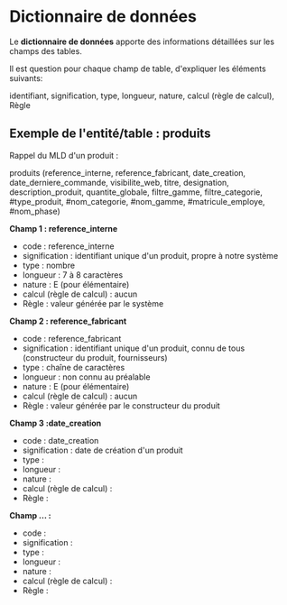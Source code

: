 # Dictionnaire de données

Le __dictionnaire de données__ apporte des informations détaillées sur les champs des tables.

Il est question pour chaque champ de table, d'expliquer les éléments suivants:

identifiant, signification, type, longueur, nature, calcul (règle de calcul), Règle

## Exemple de l'entité/table : produits

Rappel du MLD d'un produit :

produits (reference_interne, reference_fabricant, date_creation, date_derniere_commande, visibilite_web, titre, designation, description_produit, quantite_globale, filtre_gamme, filtre_categorie, #type_produit, #nom_categorie, #nom_gamme, #matricule_employe, #nom_phase)


__Champ 1 : reference_interne__

- code : reference_interne
- signification : identifiant unique d'un produit, propre à notre système
- type : nombre
- longueur : 7 à 8 caractères
- nature : E (pour élémentaire)
- calcul (règle de calcul) : aucun
- Règle : valeur générée par le système

__Champ 2 : reference_fabricant__

- code : reference_fabricant
- signification : identifiant unique d'un produit, connu de tous (constructeur du produit, fournisseurs)
- type : chaîne de caractères
- longueur : non connu au préalable
- nature : E (pour élémentaire)
- calcul (règle de calcul) : aucun
- Règle : valeur générée par le constructeur du produit

__Champ 3 :date_creation__

- code : date_creation
- signification : date de création d'un produit
- type : 
- longueur : 
- nature : 
- calcul (règle de calcul) : 
- Règle : 


__Champ ... :__

- code : 
- signification : 
- type : 
- longueur : 
- nature : 
- calcul (règle de calcul) : 
- Règle : 

